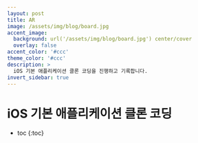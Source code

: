 ```yaml
---
layout: post
title: AR
image: /assets/img/blog/board.jpg
accent_image: 
  background: url('/assets/img/blog/board.jpg') center/cover
  overlay: false
accent_color: '#ccc'
theme_color: '#ccc'
description: >
  iOS 기본 애플리케이션 클론 코딩을 진행하고 기록합니다. 
invert_sidebar: true
---
```


# iOS 기본 애플리케이션 클론 코딩

* toc
{:toc}
